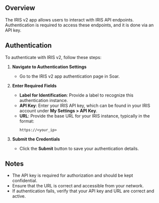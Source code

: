 ## Overview  
The IRIS v2 app allows users to interact with IRIS API endpoints. Authentication is required to access these endpoints, and it is done via an API key.  

## Authentication  

To authenticate with IRIS v2, follow these steps:  

1. **Navigate to Authentication Settings**  
   - Go to the IRIS v2 app authentication page in Soar.  

2. **Enter Required Fields**  
   - **Label for Identification**: Provide a label to recognize this authentication instance.  
   - **API Key**: Enter your IRIS API key, which can be found in your IRIS account under **My Settings > API Key**.  
   - **URL**: Provide the base URL for your IRIS instance, typically in the format:  
     ```
     https://<your_ip>
     ```  

3. **Submit the Credentials**  
   - Click the **Submit** button to save your authentication details.  

## Notes  
- The API key is required for authorization and should be kept confidential.  
- Ensure that the URL is correct and accessible from your network.  
- If authentication fails, verify that your API key and URL are correct and active.  
